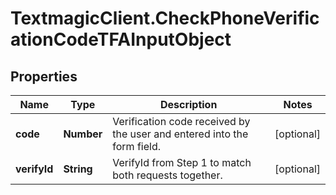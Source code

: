 # TextmagicClient.CheckPhoneVerificationCodeTFAInputObject

## Properties
Name | Type | Description | Notes
------------ | ------------- | ------------- | -------------
**code** | **Number** | Verification code received by the user and entered into the form field. | [optional] 
**verifyId** | **String** | VerifyId from Step 1 to match both requests together. | [optional] 


